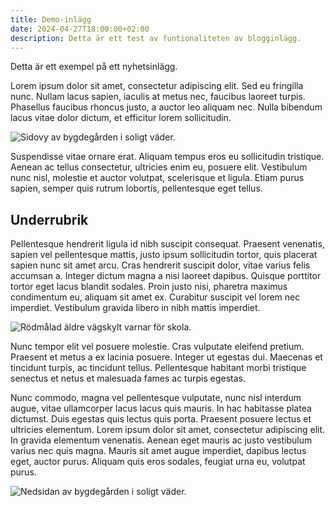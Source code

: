 ```yaml
---
title: Demo-inlägg
date: 2024-04-27T18:00:00+02:00
description: Detta är ett test av funtionaliteten av blogginlägg.
---
```


Detta är ett exempel på ett nyhetsinlägg.

Lorem ipsum dolor sit amet, consectetur adipiscing elit. Sed eu fringilla nunc. Nullam lacus sapien, iaculis at metus nec, faucibus laoreet turpis. Phasellus faucibus rhoncus justo, a auctor leo aliquam nec. Nulla bibendum lacus vitae dolor dictum, et efficitur lorem sollicitudin.

![Sidovy av bygdegården i soligt väder.](skolan_sida.jpg "Bygdegården.")

Suspendisse vitae ornare erat. Aliquam tempus eros eu sollicitudin tristique. Aenean ac tellus consectetur, ultricies enim eu, posuere elit. Vestibulum nunc nisl, molestie et auctor volutpat, scelerisque et ligula. Etiam purus sapien, semper quis rutrum lobortis, pellentesque eget tellus.

## Underrubrik

Pellentesque hendrerit ligula id nibh suscipit consequat. Praesent venenatis, sapien vel pellentesque mattis, justo ipsum sollicitudin tortor, quis placerat sapien nunc sit amet arcu. Cras hendrerit suscipit dolor, vitae varius felis accumsan a. Integer dictum magna a nisi laoreet dapibus. Quisque porttitor tortor eget lacus blandit sodales. Proin justo nisi, pharetra maximus condimentum eu, aliquam sit amet ex. Curabitur suscipit vel lorem nec imperdiet. Vestibulum gravida libero in nibh mattis imperdiet.

![Rödmålad äldre vägskylt varnar för skola.](skylten.jpg "Äldre vägskylt varnar för skola.")

Nunc tempor elit vel posuere molestie. Cras vulputate eleifend pretium. Praesent et metus a ex lacinia posuere. Integer ut egestas dui. Maecenas et tincidunt turpis, ac tincidunt tellus. Pellentesque habitant morbi tristique senectus et netus et malesuada fames ac turpis egestas.

Nunc commodo, magna vel pellentesque vulputate, nunc nisl interdum augue, vitae ullamcorper lacus lacus quis mauris. In hac habitasse platea dictumst. Duis egestas quis lectus quis porta. Praesent posuere lectus et ultricies elementum. Lorem ipsum dolor sit amet, consectetur adipiscing elit. In gravida elementum venenatis. Aenean eget mauris ac justo vestibulum varius nec quis magna. Mauris sit amet augue imperdiet, dapibus lectus eget, auctor purus. Aliquam quis eros sodales, feugiat urna eu, volutpat purus.

![Nedsidan av bygdegården i soligt väder.](skolan_nedsida.jpg "Bygdegården från nedsidan.")
